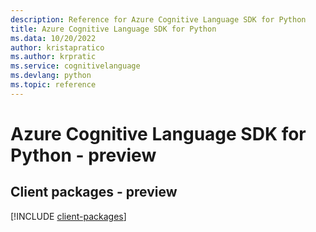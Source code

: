 ```yaml
---
description: Reference for Azure Cognitive Language SDK for Python
title: Azure Cognitive Language SDK for Python
ms.data: 10/20/2022
author: kristapratico
ms.author: krpratic
ms.service: cognitivelanguage
ms.devlang: python
ms.topic: reference
---
```

# Azure Cognitive Language SDK for Python - preview

## Client packages - preview
[!INCLUDE [client-packages](cognitive-language-client-index.md)]